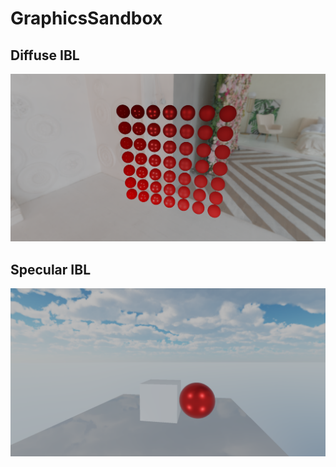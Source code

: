 # GraphicsSandbox

## Diffuse IBL
![Diffuse IBL](images/diffuse_ibl.png)

## Specular IBL
![Diffuse IBL](images/specular_ibl.png)
